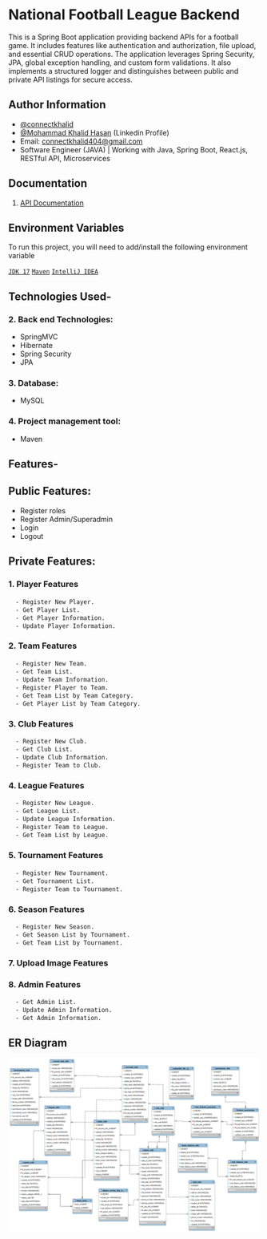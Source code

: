 # National Football League Backend

This is a Spring Boot application providing backend APIs for a football game. It includes features like authentication and authorization, file upload, and essential CRUD operations. The application leverages Spring Security, JPA, global exception handling, and custom form validations. It also implements a structured logger and distinguishes between public and private API listings for secure access.

## Author Information

- [@connectkhalid](https://github.com/connectkhalid)
- [@Mohammad Khalid Hasan](https://www.linkedin.com/in/connectkhalid/) (Linkedin Profile)
- Email: connectkhalid404@gmail.com
- Software Engineer (JAVA) | Working with Java, Spring Boot, React.js, RESTful API, Microservices

## Documentation
1. [API Documentation](https://documenter.getpostman.com/view/29496949/2sAYQXnsRz)


## Environment Variables

To run this project, you will need to add/install the following environment variable

[`JDK 17`](https://www.oracle.com/java/technologies/javase/jdk17-archive-downloads.html)
[`Maven`](https://maven.apache.org/install.html)
[`IntelliJ IDEA`](https://www.jetbrains.com/idea/)


## Technologies Used-
### 2. Back end Technologies:
  - SpringMVC 
  - Hibernate
  - Spring Security
  - JPA
### 3. Database:
  - MySQL
### 4. Project management tool:
  - Maven

## Features-
## Public Features:
  - Register roles
  - Register Admin/Superadmin
  - Login
  - Logout

## Private Features:  
  ### 1. Player Features
      - Register New Player.
      - Get Player List.
      - Get Player Information.
      - Update Player Information.
  ### 2. Team Features
      - Register New Team.
      - Get Team List.
      - Update Team Information.
      - Register Player to Team.
      - Get Team List by Team Category.
      - Get Player List by Team Category.
  ### 3. Club Features
      - Register New Club.
      - Get Club List.
      - Update Club Information.
      - Register Team to Club.
  ### 4. League Features
      - Register New League.
      - Get League List.
      - Update League Information.
      - Register Team to League.
      - Get Team List by League.
  ### 5. Tournament Features
      - Register New Tournament.
      - Get Tournament List.
      - Register Team to Tournament.
  ### 6. Season Features
      - Register New Season.
      - Get Season List by Tournament.
      - Get Team List by Tournament.
  ### 7. Upload Image Features
  ### 8. Admin Features
      - Get Admin List.
      - Update Admin Information.
      - Get Admin Information.
## ER Diagram
![ER Diagram](https://raw.githubusercontent.com/connectkhalid/NPL-Football-League/main/Readme%20asset/ER%20Diagram%20NPL.png)
